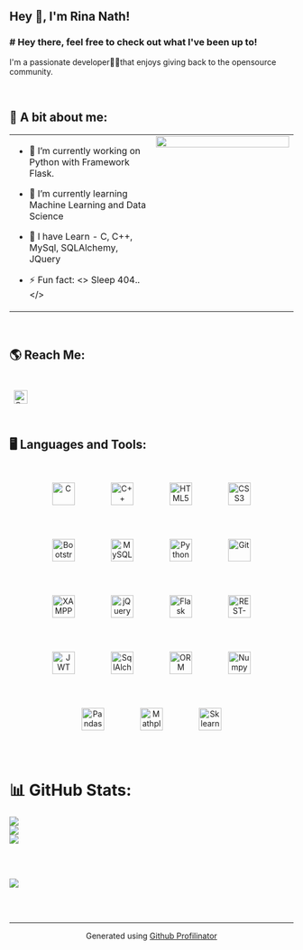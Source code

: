 ## Hey 👋, I'm Rina Nath!  
  



### # Hey there, feel free to check out what I've been up to!  
I'm a passionate developer👩‍💻that enjoys giving back to the opensource community.   
  

<br/>  


## 🙋 A bit about me:
<table><tr><td valign="top" width="50%">

- 🔭 I’m currently working on
Python with Framework Flask.  
  

- 🌱 I’m currently learning Machine Learning and Data Science  
  

- 📝 I have Learn - C, C++, MySql, SQLAlchemy, JQuery  
  

- ⚡ Fun fact: <> Sleep 404..</>  


</td><td valign="top" width="50%">

<div align="center">
<img src="https://mir-s3-cdn-cf.behance.net/project_modules/max_1200/26895d107278107.5fa33954de50f.gif" align="center" style="width: 100%" />
</div>  


</td></tr></table>  

<br/>  

## 🌎 Reach Me:
<div style="padding: 25px 0;">
<a href="https://www.linkedin.com/in/rina-nath-0b134a261
/" style="padding: 8px; width: 40px; height: 40px;">
        <img src="https://cdn-icons-png.flaticon.com/512/174/174857.png" alt="Connect on Linkedin" width="24" height="24">
    </a>
</div>


## 🖥️ Languages and Tools:  
<div align="center">  
<a href="https://www.cprogramming.com/" target="_blank"><img style="margin: 30px" src="https://profilinator.rishav.dev/skills-assets/c-original.svg" alt="C" height="40" /></a>
<a href="https://www.cplusplus.com/" target="_blank"><img style="margin: 30px" src="https://profilinator.rishav.dev/skills-assets/cplusplus-original.svg" alt="C++" height="40" /></a>  
<a href="https://en.wikipedia.org/wiki/HTML5" target="_blank"><img style="margin: 30px" src="https://profilinator.rishav.dev/skills-assets/html5-original-wordmark.svg" alt="HTML5" height="40" /></a>
<a href="https://www.w3schools.com/css/" target="_blank"><img style="margin: 30px" src="https://profilinator.rishav.dev/skills-assets/css3-original-wordmark.svg" alt="CSS3" height="40" /></a> 
<a href="https://getbootstrap.com/docs/3.4/javascript/" target="_blank"><img style="margin: 30px" src="https://profilinator.rishav.dev/skills-assets/bootstrap-plain.svg" alt="Bootstrap" height="40" /></a>  
<a href="https://www.mysql.com/" target="_blank"><img style="margin: 30px" src="https://www.vectorlogo.zone/logos/mysql/mysql-ar21.png" alt="MySQL" height="40" /></a>   
<a href="https://www.python.org/" target="_blank"><img style="margin: 30px" src="https://profilinator.rishav.dev/skills-assets/python-original.svg" alt="Python" height="40" /></a>  
<a href="https://github.com/" target="_blank"><img style="margin: 30px" src="https://profilinator.rishav.dev/skills-assets/git-scm-icon.svg" alt="Git" height="40" /></a>    
<a href="https://www.apachefriends.org/" target="_blank"><img style="margin: 30px" src="https://profilinator.rishav.dev/skills-assets/xampp.png" alt="XAMPP" height="40" /></a>  
<a href="https://jquery.com/" target="_blank"><img style="margin: 30px" src="https://profilinator.rishav.dev/skills-assets/jquery.png" alt="jQuery" height="40" /></a> 
<a href="https://flask.palletsprojects.com/" target="_blank"><img style="margin: 30px" src="https://user-images.githubusercontent.com/125151906/220073302-61e5bb1b-d55e-453f-9c1e-3cd0bd64e4f2.png" alt="Flask" height="40" /></a>
<a href="https://www.restapitutorial.com/" target="_blank"><img style="margin: 30px" src="https://www.digital-loggers.com/images/rest.png" alt="REST-Api" height="40" /></a>
<a href="https://jwt.io/" target="_blank"><img style="margin: 30px" src="https://www.liblogo.com/img-logo/jw6371j02b-jwt-logo-jwt-io-json-web-token-download-logo-icon-png-svg.png" alt="JWT" height="40" /></a>
<a href="/" target="_blank"><img style="margin: 30px" src="https://www.linuxjournal.com/sites/default/files/styles/360_250/public/nodeimage/story/sqlalchemy.jpg?itok=BZAG1c3k" alt="SqlAlchemy" height="40" /></a>  
<a href="/" target="_blank"><img style="margin: 30px" src="https://thumbs.dreamstime.com/b/orm-online-reputation-management-acronym-speach-bubble-vector-illustration-136690626.jpg" alt="ORM" height="40" /></a>
<a href="/" target="_blank"><img style="margin: 30px" src="https://upload.wikimedia.org/wikipedia/commons/thumb/3/31/NumPy_logo_2020.svg/2560px-NumPy_logo_2020.svg.png" alt="Numpy" height="40" /></a>
<a href="/" target="_blank"><img style="margin: 30px" src="https://erx.vn/Images/Content/F/download%20(1).png" alt="Pandas" height="40" /></a>
<a href="/" target="_blank"><img style="margin: 30px" src="https://image.pngaaa.com/242/4152242-middle.png" alt="Mathplotlib" height="40" /></a>  
<a href="/" target="_blank"><img style="margin: 30px" src="https://upload.wikimedia.org/wikipedia/commons/thumb/0/05/Scikit_learn_logo_small.svg/1280px-Scikit_learn_logo_small.svg.png" alt="Sklearn" height="40" /></a>
 
</div>  

<br/>  

# 📊 GitHub Stats:

![](https://github-readme-stats.vercel.app/api?username=RinaProg&theme=radical&hide_border=false&include_all_commits=false&count_private=false)<br/>
![](https://github-readme-streak-stats.herokuapp.com/?user=RinaProg&theme=radical&hide_border=false)<br/>
![](https://github-readme-stats.vercel.app/api/top-langs/?username=RinaProg&theme=radical&hide_border=false&include_all_commits=false&count_private=false&layout=compact)

<br/>  

<br/>  

<!-- ![](https://komarev.com/ghpvc/?username=RinaProg&&style=flat-square)   -->
[![](https://visitcount.itsvg.in/api?id=RinaProg&icon=1&color=0)](https://visitcount.itsvg.in)

<br/>

<br />

----
<div align="center">Generated using <a href="https://profilinator.rishav.dev/" target="_blank">Github Profilinator</a></div>
